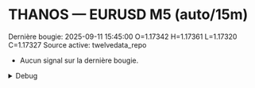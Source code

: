 # THANOS — EURUSD M5 (auto/15m)
Dernière bougie: 2025-09-11 15:45:00  O=1.17342  H=1.17361  L=1.17320  C=1.17327
Source active: twelvedata_repo

- Aucun signal sur la dernière bougie.

<details><summary>Debug</summary>

- TD_API_KEY manquant.

</details>